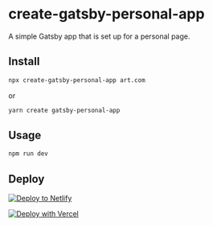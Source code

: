 # create-gatsby-personal-app

A simple Gatsby app that is set up for a personal page.

## Install

```sh
npx create-gatsby-personal-app art.com
```

or

```sh
yarn create gatsby-personal-app
```

## Usage

```sh
npm run dev
```

## Deploy

[![Deploy to Netlify](https://www.netlify.com/img/deploy/button.svg)](https://app.netlify.com/start/deploy?repository=https://github.com/danielleadams/create-gatsby-personal-app)

[![Deploy with Vercel](https://vercel.com/button)](https://vercel.com/import/project?template=https://github.com/danielleadams/create-gatsby-personal-app)
